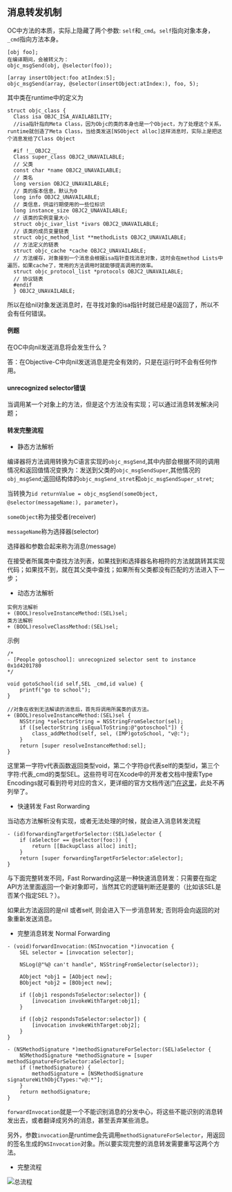 ## 消息转发机制

OC中方法的本质，实际上隐藏了两个参数: `self`和`_cmd`。`self`指向对象本身，`_cmd`指向方法本身。

```
[obj foo];
在编译期间，会被转义为：
objc_msgSend(obj, @selector(foo));

[array insertObject:foo atIndex:5];
objc_msgSend(array, @selector(insertObject:atIndex:), foo, 5);
```

其中类在runtime中的定义为

```
struct objc_class {
  Class isa OBJC_ISA_AVAILABILITY; 
  //isa指针指向Meta Class，因为Objc的类的本身也是一个Object，为了处理这个关系，runtime就创造了Meta Class，当给类发送[NSObject alloc]这样消息时，实际上是把这个消息发给了Class Object
  
  #if !__OBJC2__
  Class super_class OBJC2_UNAVAILABLE; 
  // 父类
  const char *name OBJC2_UNAVAILABLE; 
  // 类名
  long version OBJC2_UNAVAILABLE; 
  // 类的版本信息，默认为0
  long info OBJC2_UNAVAILABLE; 
  // 类信息，供运行期使用的一些位标识
  long instance_size OBJC2_UNAVAILABLE; 
  // 该类的实例变量大小
  struct objc_ivar_list *ivars OBJC2_UNAVAILABLE; 
  // 该类的成员变量链表
  struct objc_method_list **methodLists OBJC2_UNAVAILABLE; 
  // 方法定义的链表
  struct objc_cache *cache OBJC2_UNAVAILABLE; 
  // 方法缓存，对象接到一个消息会根据isa指针查找消息对象，这时会在method Lists中遍历，如果cache了，常用的方法调用时就能够提高调用的效率。
  struct objc_protocol_list *protocols OBJC2_UNAVAILABLE; 
  // 协议链表
  #endif
  } OBJC2_UNAVAILABLE;
```

所以在给nil对象发送消息时，在寻找对象的isa指针时就已经是0返回了，所以不会有任何错误。

#### 例题

在OC中向nil发送消息将会发生什么？

答：在Objective-C中向nil发送消息是完全有效的，只是在运行时不会有任何作用。

#### unrecognized selector错误

当调用某一个对象上的方法，但是这个方法没有实现；可以通过消息转发解决问题；

#### 转发完整流程

- 静态方法解析

编译器将方法调用转换为C语言实现的`objc_msgSend`,其中内部会根据不同的调用情况和返回值情况变换为：发送到父类的`objc_msgSendSuper`,其他情况的`obj_msgSend`;返回结构体的`objc_msgSend_stret`和`objc_msgSendSuper_stret`;

当转换为`id returnValue = objc_msgSend(someObject, @selector(messageName:), parameter)`，

`someObject`称为接受者(receiver)

`messageName`称为选择器(selector)

选择器和参数合起来称为消息(message)

在接受者所属类中查找方法列表，如果找到和选择器名称相符的方法就跳转其实现代码；如果找不到，就在其父类中查找；如果所有父类都没有匹配的方法进入下一步；

- 动态方法解析

```
实例方法解析
+ (BOOL)resolveInstanceMethod:(SEL)sel;
类方法解析
+ (BOOL)resolveClassMethod:(SEL)sel;
```

示例

```
/*
- [People gotoschool]: unrecognized selector sent to instance 0x1d4201780
*/

void gotoSchool(id self,SEL _cmd,id value) {
    printf("go to school");
}

//对象在收到无法解读的消息后，首先将调用所属类的该方法。
+ (BOOL)resolveInstanceMethod:(SEL)sel {
    NSString *selectorString = NSStringFromSelector(sel);
    if ([selectorString isEqualToString:@"gotoschool"]) {
        class_addMethod(self, sel, (IMP)gotoSchool, "v@:");
    }
    return [super resolveInstanceMethod:sel];
}
```
这里第一字符v代表函数返回类型void，第二个字符@代表self的类型id，第三个字符:代表_cmd的类型SEL。这些符号可在Xcode中的开发者文档中搜索Type Encodings就可看到符号对应的含义，更详细的官方文档传送门[在这里](https://developer.apple.com/library/archive/documentation/Cocoa/Conceptual/ObjCRuntimeGuide/Articles/ocrtTypeEncodings.html#//apple_ref/doc/uid/TP40008048-CH100)，此处不再列举了。

- 快速转发 Fast Rorwarding

当动态方法解析没有实现，或者无法处理的时候，就会进入消息转发流程

```
- (id)forwardingTargetForSelector:(SEL)aSelector {
	if (aSelector == @selector(foo:)) {
		return [[BackupClass alloc] init];
	}
	return [super forwardingTargetForSelector:aSelector];
}
```

与下面完整转发不同，Fast Rorwarding这是一种快速消息转发：只需要在指定API方法里面返回一个新对象即可，当然其它的逻辑判断还是要的（比如该SEL是否某个指定SEL？）。

如果此方法返回的是nil 或者self, 则会进入下一步消息转发; 否则将会向返回的对象重新发送消息。

- 完整消息转发 Normal Forwarding

```
- (void)forwardInvocation:(NSInvocation *)invocation {
    SEL selector = [invocation selector];
    
    NSLog(@"%@ can't handle", NSStringFromSelector(selector));
    
    AObject *obj1 = [AObject new];
    BObject *obj2 = [BObject new];
    
    if ([obj1 respondsToSelector:selector]) {
    	[invocation invokeWithTarget:obj1];
    }
    
    if ([obj2 respondsToSelector:selector]) {
    	[invocation invokeWithTarget:obj2];
    }
}

- (NSMethodSignature *)methodSignatureForSelector:(SEL)aSelector {
    NSMethodSignature *methodSignature = [super methodSignatureForSelector:aSelector];
    if (!methodSignature) {
        methodSignature = [NSMethodSignature signatureWithObjCTypes:"v@:*"];
    }
    return methodSignature;
}
```

`forwardInvocation`就是一个不能识别消息的分发中心，将这些不能识别的消息转发出去，或者翻译成另外的消息，甚至丢弃某些消息。

另外，参数`invocation`是runtime会先调用`methodSignatureForSelector`，用返回的签名生成的`NSInvocation`对象。所以要实现完整的消息转发需要重写这两个方法。

- 完整流程

![总流程](https://tva1.sinaimg.cn/large/006y8mN6gy1g6wvq01ii8j30yg0ivq4b.jpg)